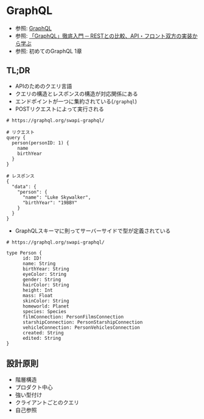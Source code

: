 # GraphQL
- 参照: [GraphQL](https://graphql.org/)
- 参照: [「GraphQL」徹底入門 ─ RESTとの比較、API・フロント双方の実装から学ぶ](https://employment.en-japan.com/engineerhub/entry/2018/12/26/103000)
- 参照: 初めてのGraphQL 1章

## TL;DR
- APIのためのクエリ言語
- クエリの構造とレスポンスの構造が対応関係にある
- エンドポイントが一つに集約されている(`/graphql`)
- POSTリクエストによって実行される

```
# https://graphql.org/swapi-graphql/

# リクエスト
query {
  person(personID: 1) {
    name
    birthYear
  }
}

# レスポンス
{
  "data": {
    "person": {
      "name": "Luke Skywalker",
      "birthYear": "19BBY"
    }
  }
}
```

- GraphQLスキーマに則ってサーバーサイドで型が定義されている

```
# https://graphql.org/swapi-graphql/

type Person {
      id: ID!
      name: String
      birthYear: String
      eyeColor: String
      gender: String
      hairColor: String
      height: Int
      mass: Float
      skinColor: String
      homeworld: Planet
      species: Species
      filmConnection: PersonFilmsConnection
      starshipConnection: PersonStarshipConnection
      vehicleConnection: PersonVehiclesConnection
      created: String
      edited: String
}
```

## 設計原則
- 階層構造
- プロダクト中心
- 強い型付け
- クライアントごとのクエリ
- 自己参照
